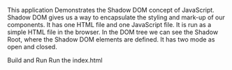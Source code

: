 This application Demonstrates the Shadow DOM concept of JavaScript.
Shadow DOM gives us a way to encapsulate the styling and mark-up of our components.
It has one HTML file and one JavaScript file. It is run as a simple HTML file in the browser.
In the DOM tree we can see the Shadow Root, where the Shadow DOM elements are defined.
It has two mode as open and closed.

Build and Run
Run the index.html
